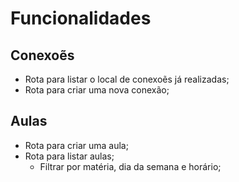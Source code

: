# Funcionalidades

## Conexoẽs

-   Rota para listar o local de conexoẽs já realizadas;
-   Rota para criar uma nova conexão;

## Aulas

-   Rota para criar uma aula;
-   Rota para listar aulas;
    -   Filtrar por matéria, dia da semana e horário;

